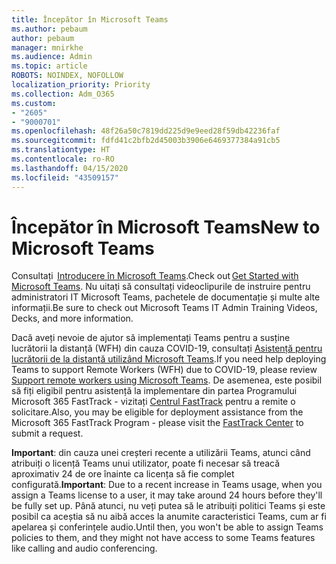 ```yaml
---
title: Începător în Microsoft Teams
ms.author: pebaum
author: pebaum
manager: mnirkhe
ms.audience: Admin
ms.topic: article
ROBOTS: NOINDEX, NOFOLLOW
localization_priority: Priority
ms.collection: Adm_O365
ms.custom:
- "2605"
- "9000701"
ms.openlocfilehash: 48f26a50c7819dd225d9e9eed28f59db42236faf
ms.sourcegitcommit: fdfd41c2bfb2d45003b3906e6469377384a91cb5
ms.translationtype: HT
ms.contentlocale: ro-RO
ms.lasthandoff: 04/15/2020
ms.locfileid: "43509157"
---
```

# <a name="new-to-microsoft-teams"></a><span data-ttu-id="bd846-102">Începător în Microsoft Teams</span><span class="sxs-lookup"><span data-stu-id="bd846-102">New to Microsoft Teams</span></span>

<span data-ttu-id="bd846-103">Consultați  [Introducere în Microsoft Teams](https://docs.microsoft.com/microsoftteams/get-started-with-teams-quick-start).</span><span class="sxs-lookup"><span data-stu-id="bd846-103">Check out [Get Started with Microsoft Teams](https://docs.microsoft.com/microsoftteams/get-started-with-teams-quick-start).</span></span> <span data-ttu-id="bd846-104">Nu uitați să consultați videoclipurile de instruire pentru administratori IT Microsoft Teams, pachetele de documentație și multe alte informații.</span><span class="sxs-lookup"><span data-stu-id="bd846-104">Be sure to check out Microsoft Teams IT Admin Training Videos, Decks, and more information.</span></span>

<span data-ttu-id="bd846-105">Dacă aveți nevoie de ajutor să implementați Teams pentru a susține lucrătorii la distanță (WFH) din cauza COVID-19, consultați [Asistență pentru lucrătorii de la distanță utilizând Microsoft Teams](https://docs.microsoft.com/microsoftteams/support-remote-work-with-teams).</span><span class="sxs-lookup"><span data-stu-id="bd846-105">If you need help deploying Teams to support Remote Workers (WFH) due to COVID-19, please review  [Support remote workers using Microsoft Teams](https://docs.microsoft.com/microsoftteams/support-remote-work-with-teams).</span></span> <span data-ttu-id="bd846-106">De asemenea, este posibil să fiți eligibil pentru asistență la implementare din partea Programului Microsoft 365 FastTrack - vizitați [Centrul FastTrack](https://www.microsoft.com/fasttrack) pentru a remite o solicitare.</span><span class="sxs-lookup"><span data-stu-id="bd846-106">Also, you may be eligible for deployment assistance from the Microsoft 365 FastTrack Program - please visit the [FastTrack Center](https://www.microsoft.com/fasttrack) to submit a request.</span></span>

<span data-ttu-id="bd846-107">**Important**: din cauza unei creșteri recente a utilizării Teams, atunci când atribuiți o licență Teams unui utilizator, poate fi necesar să treacă aproximativ 24 de ore înainte ca licența să fie complet configurată.</span><span class="sxs-lookup"><span data-stu-id="bd846-107">**Important**: Due to a recent increase in Teams usage, when you assign a Teams license to a user, it may take around 24 hours before they'll be fully set up.</span></span> <span data-ttu-id="bd846-108">Până atunci, nu veți putea să le atribuiți politici Teams și este posibil ca aceștia să nu aibă acces la anumite caracteristici Teams, cum ar fi apelarea și conferințele audio.</span><span class="sxs-lookup"><span data-stu-id="bd846-108">Until then, you won't be able to assign Teams policies to them, and they might not have access to some Teams features like calling and audio conferencing.</span></span>
